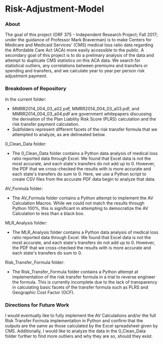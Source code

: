 # Risk-Adjustment-Model

### About

The goal of this project (ORF 375 - Independent Research Project; Fall 2017; under the guidance of Professor Mark Braverman) is to make Centers for Medicare and Medicaid Services' (CMS) medical loss ratio data regarding the Affordable Care Act (ACA) more easily accessible to the public. A secondary goal of this project is to do a prelimary analysis of the data and attempt to duplicate CMS statistics on this ACA data. We search for statistical outliers, any correlations between premiums and transfers or spending and transfers, and we calculate year to year per person risk adjustment payment.

### Breakdown of Repository

In the current folder: 
- MMRR2014_004_03_a02.pdf, MMRR2014_004_03_a03.pdf, and MMRR2014_004_03_a04.pdf are government whitepapers discussing the derivation of the Plan Liability Risk Score (PLRS) calculation and the risk transfer payment calculation.
- Subfolders represent different facets of the risk transfer formula that we attempted to analyze, as are delineated below.

0_Clean_Data folder: 
- The 0_Clean_Data folder contains a Python data analysis of medical loss ratio reported data through Excel. We found that Excel data is not the most accurate, and each state's transfers do not add up to 0. However, the PDF that we cross-checked the results with is more accurate and each state's transfers do sum to 0. Here, we use a Python script to create CSV files from the accurate PDF data begin to analyze that data.

AV_Formula folder: 
- The AV_Formula folder contains a Python attempt to implement the AV Calculation Macros. While we could not match the results through Python 100%, this is significant in attempting to democratize the AV Calculation to less than a black box.

MLR_Analysis folder: 
- The MLR_Analysis folder contains a Python data analysis of medical loss ratio reported data through Excel. We found that Excel data is not the most accurate, and each state's transfers do not add up to 0. However, the PDF that we cross-checked the results with is more accurate and each state's transfers do sum to 0.

Risk_Transfer_Formula folder: 
- The Risk_Transfer_Formula folder contains a Python attempt at implementation of the risk transfer formula in a trial to reverse engineer the formula. This is currently incomplete due to the lack of transparency in calculating basic facets of the transfer formula such as PLRS and Geographic Cost Factor (GCF).

### Directions for Future Work

I would eventually like to fully implement the AV Calculations and/or the full Risk Transfer Formula implementation in Python and confirm that the outputs are the same as those calculated by the Excel spreadsheet given by CMS. Additionally, I would like to analyze the data in the 0_Clean_Data folder further to find more outliers and why they are so, should they exist.